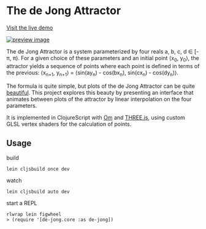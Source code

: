 # The de Jong Attractor

[Visit the live demo][demo]

[![preview image](https://raw.githubusercontent.com/cjlarose/de-jong/master/preview.png)][demo]

The de Jong Attractor is a system parameterized by four reals a, b, c, d ∈ [-π, π). For a given choice of these parameters and an initial point ⟨x<sub>0</sub>, y<sub>0</sub>⟩, the attractor yields a sequence of points where each point is defined in terms of the previous: ⟨x<sub>n+1</sub>, y<sub>n+1</sub>⟩ = ⟨sin(ay<sub>n</sub>) - cos(bx<sub>n</sub>), sin(cx<sub>n</sub>) - cos(dy<sub>n</sub>)⟩.

The formula is quite simple, but plots of the de Jong Attractor can be quite [beautiful][bourke]. This project explores this beauty by presenting an interface that animates between plots of the attractor by linear interpolation on the four parameters.

It is implemented in ClojureScript with [Om][om] and [THREE.js][three], using custom GLSL vertex shaders for the calculation of points.

[demo]: http://cjlarose.com/de-jong
[bourke]: http://paulbourke.net/fractals/peterdejong/
[om]: https://github.com/omcljs/om
[three]: http://threejs.org/

## Usage

build

    lein cljsbuild once dev

watch

    lein cljsbuild auto dev

start a REPL

    rlwrap lein figwheel
    > (require '[de-jong.core :as de-jong])
